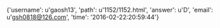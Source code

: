 {'username': u'gaosh13', 'path': u'1152/1152.html', 'answer': u'D', 'email': u'gsh0818@126.com', 'time': '2016-02-22:20:59:44'}